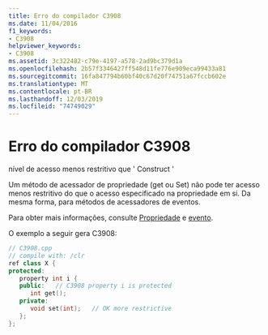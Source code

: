 ```yaml
---
title: Erro do compilador C3908
ms.date: 11/04/2016
f1_keywords:
- C3908
helpviewer_keywords:
- C3908
ms.assetid: 3c322482-c79e-4197-a578-2ad9bc379d1a
ms.openlocfilehash: 2b57f3346427ff548d11fe776e909eca99433a81
ms.sourcegitcommit: 16fa847794b60bf40c67d20f74751a67fccb602e
ms.translationtype: MT
ms.contentlocale: pt-BR
ms.lasthandoff: 12/03/2019
ms.locfileid: "74749029"
---
```

# <a name="compiler-error-c3908"></a>Erro do compilador C3908

nível de acesso menos restritivo que ' Construct '

Um método de acessador de propriedade (get ou Set) não pode ter acesso menos restritivo do que o acesso especificado na propriedade em si.  Da mesma forma, para métodos de acessadores de eventos.

Para obter mais informações, consulte [Propriedade](../../extensions/property-cpp-component-extensions.md) e [evento](../../extensions/event-cpp-component-extensions.md).

O exemplo a seguir gera C3908:

```cpp
// C3908.cpp
// compile with: /clr
ref class X {
protected:
   property int i {
   public:   // C3908 property i is protected
      int get();
   private:
      void set(int);   // OK more restrictive
   };
};
```
